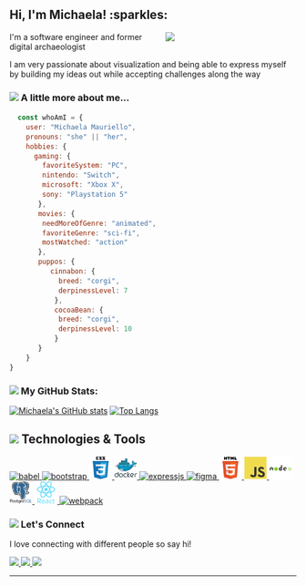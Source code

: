 <h2> Hi, I'm Michaela! :sparkles:</h2>
<img align='right' src="https://i.giphy.com/media/l0HlNaQ6gWfllcjDO/giphy.webp" width="230">
<p>I'm a software engineer and former digital archaeologist</p>
<p>I am very passionate about visualization and being able to express myself by building my ideas out while accepting challenges along the way</p>

### <img src="https://media1.giphy.com/media/CLYzOazFhhZClh1PdZ/giphy.gif" width="50"> A little more about me...  

```javascript
  const whoAmI = {
    user: "Michaela Mauriello",
    pronouns: "she" || "her",
    hobbies: {
      gaming: {
        favoriteSystem: "PC",
        nintendo: "Switch",
        microsoft: "Xbox X",
        sony: "Playstation 5"
       },
       movies: {
        needMoreOfGenre: "animated",
        favoriteGenre: "sci-fi",
        mostWatched: "action"
       },
       puppos: {
          cinnabon: {
            breed: "corgi",
            derpinessLevel: 7
           },
           cocoaBean: {
            breed: "corgi",
            derpinessLevel: 10
           }
       }
    }
}
```

### <img src="https://i.giphy.com/media/dxn6fRlTIShoeBr69N/giphy.webp" width="50">  My GitHub Stats: 
[![Michaela's GitHub stats](https://github-readme-stats.vercel.app/api?username=mgmauriello&theme=panda&hide=stars,contribs&show_icons=true)](https://github.com/mgmauriello/github-readme-stats)
[![Top Langs](https://github-readme-stats.vercel.app/api/top-langs/?username=mgmauriello&theme=panda&layout=compact)](https://github.com/mgmauriello/github-readme-stats)


## <img src="https://i.giphy.com/media/pVYCDUGiSmaC6WXlnP/giphy.webp" width="50">  Technologies & Tools

<p align="left"> 
  <a href="https://babeljs.io/" target="_blank"> 
    <img src="https://cdn.jsdelivr.net/gh/devicons/devicon/icons/babel/babel-original.svg" alt="babel" width="40" height="40"/> 
  </a> 
  <a href="https://getbootstrap.com/" target="_blank"> 
    <img src="https://cdn.jsdelivr.net/gh/devicons/devicon/icons/bootstrap/bootstrap-plain.svg" alt="bootstrap" width="40" height="40"/> 
  </a> 
  <a href="https://developer.mozilla.org/en-US/docs/Web/CSS" target="_blank"> 
    <img src="https://raw.githubusercontent.com/devicons/devicon/master/icons/css3/css3-original-wordmark.svg" alt="css3" width="40" height="40"/> 
  </a>   
  <a href="https://www.docker.com/" target="_blank"> 
    <img src="https://raw.githubusercontent.com/devicons/devicon/master/icons/docker/docker-original-wordmark.svg" alt="docker" width="40" height="40"/> 
  </a> 
   <a href="https://expressjs.com/" target="_blank"> 
    <img src="https://cdn.jsdelivr.net/gh/devicons/devicon/icons/express/express-original.svg" alt="expressjs" width="40" height="40"/> 
  </a> 
   <a href="https://www.figma.com/" target="_blank"> 
    <img src="https://cdn.jsdelivr.net/gh/devicons/devicon/icons/figma/figma-original.svg" alt="figma" width="40" height="40"/> 
  </a> 
  <a href="https://www.w3.org/html/" target="_blank"> 
    <img src="https://raw.githubusercontent.com/devicons/devicon/master/icons/html5/html5-original-wordmark.svg" alt="html5" width="40" height="40"/> 
  </a> 
  <a href="https://developer.mozilla.org/en-US/docs/Web/JavaScript" target="_blank"> 
    <img src="https://raw.githubusercontent.com/devicons/devicon/master/icons/javascript/javascript-original.svg" alt="javascript" width="40" 
         height="40"/> 
  </a>
  <a href="https://nodejs.org" target="_blank">
    <img src="https://raw.githubusercontent.com/devicons/devicon/master/icons/nodejs/nodejs-original-wordmark.svg" alt="nodejs" width="40" height="40"/> 
  </a> 
  <a href="https://www.postgresql.org" target="_blank"> 
    <img src="https://raw.githubusercontent.com/devicons/devicon/master/icons/postgresql/postgresql-original-wordmark.svg" alt="postgresql" width="40" 
      height="40"/> 
  </a> 
  <a href="https://reactjs.org/" target="_blank"> 
    <img src="https://raw.githubusercontent.com/devicons/devicon/master/icons/react/react-original-wordmark.svg" alt="react" width="40" height="40"/> 
  </a> 
  <a href="https://webpack.js.org" target="_blank"> 
    <img src="https://cdn.jsdelivr.net/gh/devicons/devicon/icons/webpack/webpack-original.svg" alt="webpack" width="40" height="40"/> 
  </a>
</p>

### <img src="https://i.giphy.com/media/X8p1DGHTTsEJ9JRWhg/giphy.webp" width="50">  Let's Connect

<p> I love connecting with different people so say hi!</p>

<p align='left'>
  <a href="https://www.linkedin.com/in/michaela-mauriello/">
    <img height="30" src="https://cdn.jsdelivr.net/gh/devicons/devicon/icons/linkedin/linkedin-original.svg">
  </a>
  <a href="https://discord.com/users/craazykat" target="_blank" rel="noreferrer">
    <img src="https://raw.githubusercontent.com/danielcranney/readme-generator/main/public/icons/socials/discord.svg" width="30" />
  </a>   
  <a href="https://www.github.com/mgmauriello" target="_blank" rel="noreferrer">
    <img src="https://raw.githubusercontent.com/danielcranney/readme-generator/main/public/icons/socials/github.svg" width="30" />
  </a>   
</p>


---
